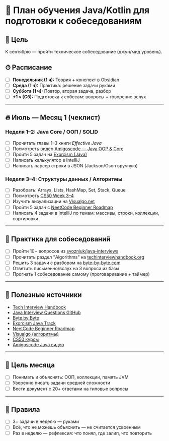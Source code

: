 # 📘 План обучения Java/Kotlin для подготовки к собеседованиям

## 🎯 Цель
К сентябрю — пройти техническое собеседование (джун/мид уровень).

## ⏱ Расписание
- [ ] **Понедельник (1 ч):** Теория + конспект в Obsidian
- [ ] **Среда (1 ч):** Практика: решение задачи руками
- [ ] **Суббота (1 ч):** Повтор, вторая задача, разбор
- [ ] **+1 ч (Сб):** Подготовка к собесам: вопросы + говорение вслух

---

## 🔥 Июль — Месяц 1 (чеклист)

### Неделя 1–2: Java Core / ООП / SOLID
- [ ] Прочитать главы 1–3 книги *Effective Java*
- [ ] Посмотреть видео [Amigoscode — Java OOP & Core](https://www.youtube.com/watch?v=eP5Yu1H8Y8A)
- [ ] Пройти 5 задач на [Exorcism (Java)](https://exercism.io/tracks/java)
- [ ] Написать калькулятор в IntelliJ
- [ ] Написать парсер строки в JSON (Jackson/Gson вручную)

### Неделя 3–4: Структуры данных / Алгоритмы
- [ ] Разобрать: Arrays, Lists, HashMap, Set, Stack, Queue
- [ ] Посмотреть [CS50 Week 3–4](https://cs50.harvard.edu/x/2024/weeks/3/)
- [ ] Изучить визуализации на [Visualgo.net](https://visualgo.net/en)
- [ ] Пройти 5 задач с [NeetCode Beginner Roadmap](https://neetcode.io/)
- [ ] Написать 4 задачи в IntelliJ по темам: массивы, строки, коллекции, сортировки

---

## 🧠 Практика для собеседований
- [ ] Пройти 10+ вопросов из [svozniuk/java-interviews](https://github.com/svozniuk/java-interviews)
- [ ] Прочитать раздел \"Algorithms\" на [techinterviewhandbook.org](https://www.techinterviewhandbook.org/algorithms/)
- [ ] Решить 3 задачи с разбором на [byte-by-byte.com](https://www.byte-by-byte.com/)
- [ ] Ответить письменно/вслух на 3 вопроса из базы
- [ ] Прогнать 1 собеседование самому (проговаривание + таймер)

---

## 🔗 Полезные источники
- [Tech Interview Handbook](https://www.techinterviewhandbook.org/)
- [Java Interview Questions GitHub](https://github.com/svozniuk/java-interviews)
- [Byte by Byte](https://www.byte-by-byte.com/)
- [Exorcism Java Track](https://exercism.io/tracks/java)
- [NeetCode Beginner Roadmap](https://neetcode.io/)
- [Visualgo (алгоритмы)](https://visualgo.net/en)
- [CS50 курсы](https://cs50.harvard.edu/x/2024/weeks/3/)
- [Amigoscode Java видео](https://www.youtube.com/watch?v=eP5Yu1H8Y8A)

---

## 📌 Цель месяца
- [ ] Понимать и объяснять: ООП, коллекции, память JVM
- [ ] Уверенно писать задачи средней сложности
- [ ] Вести документ с 20+ ответами на типовые вопросы

---

## 🧨 Правила
- [ ] 3+ задачи в неделю — руками
- [ ] Всё, что не можешь объяснить — не считается усвоенным
- [ ] Раз в неделю — рефлексия: что понял, где залип, что повторить